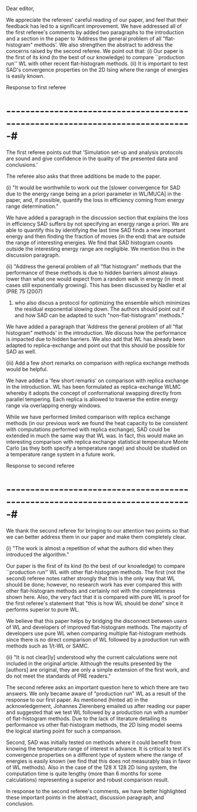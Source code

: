 Dear editor,

We appreciate the referees' careful reading of our paper, and feel that their
feedback has led to a significant improvement. We have addressed all of the
first referee's comments by added two paragraphs to the introduction and a
section in the paper to 'Address the general problem of all "flat-histogram"
methods'. We also strengthen the abstract to address the concerns raised by the
second referee. We point out that: (i) Our paper is the first of its kind (to
the best of our knowledge) to compare ``production run'' WL with other recent
flat-histogram methods. (ii) It is important to test SAD's convergence
properties on the 2D Ising where the range of energies is easily known.

Response to first referee
# -----------------------------------------------------------------------------#

The first referee points out that 'Simulation set-up and analysis protocols are
sound and give confidence in the quality of the presented data and
conclusions.'

The referee also asks that three additions be made to the paper.

(i) "It would be worthwhile to work out the [slower convergence for SAD due to
the energy range being an a priori parameter in WL/MUCA] in the paper, and, if
possible, quantify the loss in efficiency coming from energy range
determination."

We have added a paragraph in the discussion section that explains the loss in
efficiency SAD suffers by not specifying an energy range a priori. We are able
to quantify this by identifying the last time SAD finds a new important energy
and then finding the fraction of moves (in the end) that are outside the range
of interesting energies. We find that SAD histogram counts outside the interesting
energy range are negligible. We mention this in the discussion paragraph.

(ii) "Address the general problem of all "flat histogram" methods that the
performance of these methods is due to hidden barriers almost always lower than
what one would expect from a random walk in energy (in most cases still
exponentially growing). This has been discussed by Nadler et al (PRE 75 (2007)
1) who also discus a protocol for optimizing the ensemble which minimizes the
residual exponential slowing down. The authors should point out if and how SAD
can be adapted to such "non-flat-histogram" methods."

We have added a paragraph that 'Address the general problem of all "flat
histogram" methods' in the introduction. We discuss how the performance is
impacted due to hidden barriers. We also add that WL has already been adapted
to replica-exchange and point out that this should be possible for SAD as well.

(iii) Add a few short remarks on comparison with replica exchange methods would
be helpful.

We have added a 'few short remarks' on comparison with replica exchange in the
introduction. WL has been formulated as replica-exchange WLMC whereby it adopts
the concept of conformational swapping directly from parallel tempering. Each replica
is allowed to traverse the entire energy range via overlapping energy windows.

While we have performed limited comparison with replica exchange methods (in
our previous work we found the heat capacity to be consistent with computations
performed with replica exchange), SAD could be extended in much the same way
that WL was. In fact, this would make an interesting comparison with replica
exchange statistical temperature Monte Carlo (as they both specify a
temperature range) and should be studied on a temperature range system in a
future work.

Response to second referee
# -----------------------------------------------------------------------------#

We thank the second referee for bringing to our attention two points so that we
can better address them in our paper and make them completely clear. 

(i) "The work is almost a repetition of what the authors did when they
introduced the algorithm."

Our paper is the first of its kind (to the best of our knowledge) to compare
``production run'' WL with other flat-histogram methods. The first (not the
second) referee notes rather strongly that this is the only way that WL should
be done; however, no research work has ever compared this with other
flat-histogram methods and certainly not with the completeness shown here.
Also, the very fact that it is compared with pure WL is proof for the first
referee's statement that "this is how WL should be done" since it performs
superior to pure WL.

We believe that this paper helps by bridging the disconnect between *users* of
WL and developers of improved flat-histogram methods. The majority of
developers use pure WL when comparing multiple flat-histogram methods since
there is no direct comparison of WL followed by a production run with methods
such as 1/t-WL or SAMC.

(ii) "It is not clear[ly] understood why the current calculations were not
included in the original article. Although the results presented by the
[authors] are original, they are only a simple extension of the first work, and
do not meet the standards of PRE readers."

The second referee asks an important question here to which there are two
answers. We only became aware of "production run" WL as a result of the
response to our first paper. As mentioned (hinted at) in the acknowledgement,
Johannes Zierenberg emailed us after reading our paper and suggested that we
test WL followed by a production run with a number of flat-histogram methods.
Due to the lack of literature detailing its performance vs other flat-histogram
methods, the 2D Ising model seems the logical starting point for such a
comparison.

Second, SAD was initially tested on methods where it could benefit from knowing
the temperature range of interest in advance. It is critical to test it's
convergence properties on a different type of system where the range of
energies is easily known (we find that this does not measurably bias in favor
of WL methods). Also in the case of the 128 X 128 2D Ising system, the
computation time is quite lengthy (more than 6 months for some calculations)
representing a superior and robust comparison result.

In response to the second referee's comments, we have better highlighted these
important points in the abstract, discussion paragraph, and conclusion.